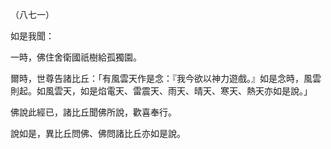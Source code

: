 （八七一）

如是我聞：

一時，佛住舍衛國祇樹給孤獨園。

爾時，世尊告諸比丘：「有風雲天作是念：『我今欲以神力遊戲。』如是念時，風雲則起。如風雲天，如是焰電天、雷震天、雨天、晴天、寒天、熱天亦如是說。」

佛說此經已，諸比丘聞佛所說，歡喜奉行。

說如是，異比丘問佛、佛問諸比丘亦如是說。



